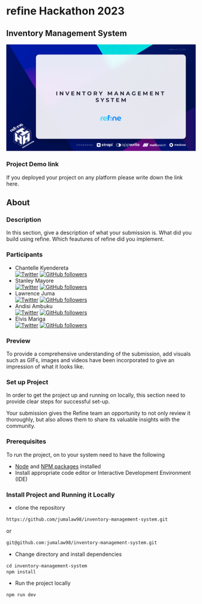 # refine Hackathon 2023


[//]: # (refine Hackathon 2023 is just around the corner and this repository serves as your go-to source for everything you need to know in order to submit a qualifying entry.  )

[//]: # ()
[//]: # ([:point_right: Refer to Hackathon January 2023 blog for information.]&#40;https://refine.dev/blog/refine-hackathon/&#41;)

[//]: # ()
[//]: # ([:point_right: Please submit your project on refine Devpost Hackathon page.]&#40;https://refine-open-source-hackathon.devpost.com/&#41;)

[//]: # ()
[//]: # (From rules and guidelines, it provides all the information necessary for successful GitHub submissions. Please prepare your repository README as shown below)

[//]: # ()
[//]: # (You can add `refine-hackathon` tag to your repository to make it easier for us to find your submission.)
## Inventory Management System

[//]: # (### Cover Image)

![Cover - 1.jpg](images%2FCover%20-%201.jpg)

### Project Demo link

If you deployed your project on any platform please write down the link here.

## About

### Description
In this section, give a description of what your submission is. What did you build using refine. Which feautures of refine did you implement.

### Participants

- Chantelle Kyendereta  
  [![Twitter](https://badgen.net/badge/icon/cckyendereta?icon=twitter&label)](https://twitter.com/cckyendereta)
  [![GitHub followers](https://img.shields.io/github/followers/kyendereta.svg?style=social&label=kyendereta&maxAge=2592000)](https://github.com/kyendereta)
- Stanley Mayore  
  [![Twitter](https://badgen.net/badge/icon/MayoreStanley?icon=twitter&label)](https://twitter.com/cckyendereta)
  [![GitHub followers](https://img.shields.io/github/followers/Leestan360.svg?style=social&label=Leestan360&maxAge=2592000)](https://github.com/Leestan360)
- Lawrence Juma  
  [![Twitter](https://badgen.net/badge/icon/Jumalaw98?icon=twitter&label)](https://twitter.com/jumalaw98)
  [![GitHub followers](https://img.shields.io/github/followers/Jumalaw98.svg?style=social&label=Jumalaw98&maxAge=2592000)](https://github.com/jumalaw98)
- Andisi Ambuku  
  [![Twitter](https://badgen.net/badge/icon/AndisiAmbuku?icon=twitter&label)](https://twitter.com/AndisiAmbuku)
  [![GitHub followers](https://img.shields.io/github/followers/andisiambuku.svg?style=social&label=andisiambuku&maxAge=2592000)](https://github.com/jumalaw98)
-  Elvis Mariga        
   [![Twitter](https://badgen.net/badge/icon/ElvisMariga1?icon=twitter&label)](https://twitter.com/ElvisMariga1)
   [![GitHub followers](https://img.shields.io/github/followers/elvmariga.svg?style=social&label=elvmariga&maxAge=2592000)](https://github.com/elvmariga)

### Preview
To provide a comprehensive understanding of the submission, add visuals such as GIFs, images and videos have been incorporated to give an impression of what it looks like.


### Set up Project
In order to get the project up and running on locally, this section need to provide clear steps for successful set-up.

Your submission gives the Refine team an opportunity to not only review it thoroughly, but also allows them to share its valuable insights with the community.


### Prerequisites

To run the project, on to your system need to have the following 
- [Node](https://nodejs.org/en/download/) and [NPM packages](https://www.npmjs.com/package/download) installed 
- Install appropriate code editor or Interactive Development Environment (IDE)


### Install Project and Running it Locally


- clone the repository 
```bash 
https://github.com/jumalaw98/inventory-management-system.git
```
or 
``` bash 
git@github.com:jumalaw98/inventory-management-system.git
```
- Change directory and install dependencies 
```
cd inventory-management-system
npm install
```
- Run the project locally 
```bash
npm run dev
```